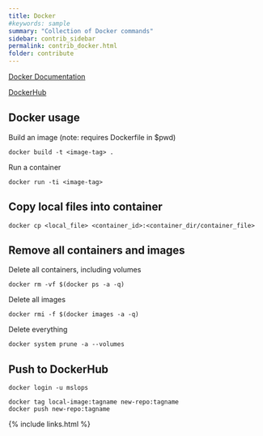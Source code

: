 ```yaml
---
title: Docker 
#keywords: sample
summary: "Collection of Docker commands"
sidebar: contrib_sidebar
permalink: contrib_docker.html
folder: contribute
---
```


<i class="fa fa-book fa-2x" aria-hidden="true"></i> [Docker Documentation](https://docs.docker.com)

<i class="fa fa-database fa-2x" aria-hidden="true"></i>  [DockerHub](https://hub.docker.com/)



## Docker usage

Build an image (note: requires Dockerfile in $pwd)

	docker build -t <image-tag> . 

Run a container

	docker run -ti <image-tag>


## Copy local files into container

	docker cp <local_file> <container_id>:<container_dir/container_file>


## Remove all containers and images

Delete all containers, including volumes
	
	docker rm -vf $(docker ps -a -q)

Delete all images

	docker rmi -f $(docker images -a -q)

Delete everything

	docker system prune -a --volumes

## Push to DockerHub

	docker login -u mslops

	docker tag local-image:tagname new-repo:tagname
	docker push new-repo:tagname



{% include links.html %}
